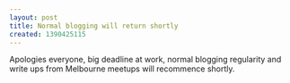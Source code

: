 ```yaml
---
layout: post
title: Normal blogging will return shortly
created: 1390425115
---
```

<p>Apologies everyone, big deadline at work, normal blogging regularity and write ups from Melbourne meetups will recommence shortly.</p>
